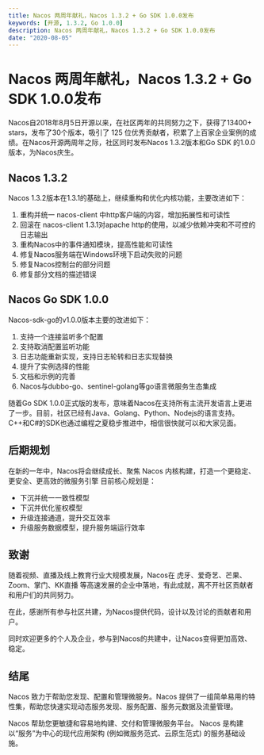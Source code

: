 ```yaml
---
title: Nacos 两周年献礼，Nacos 1.3.2 + Go SDK 1.0.0发布
keywords: [开源, 1.3.2, Go 1.0.0]
description: Nacos 两周年献礼，Nacos 1.3.2 + Go SDK 1.0.0发布
date: "2020-08-05"
---
```


# Nacos 两周年献礼，Nacos 1.3.2 + Go SDK 1.0.0发布

Nacos自2018年8月5日开源以来，在社区两年的共同努力之下，获得了13400+ stars，发布了30个版本，吸引了 125 位优秀贡献者，积累了上百家企业案例的成绩。在Nacos开源两周年之际，社区同时发布Nacos 1.3.2版本和Go SDK 的1.0.0版本，为Nacos庆生。

## Nacos 1.3.2

Nacos 1.3.2版本在1.3.1的基础上，继续重构和优化内核功能，主要改进如下：

1. 重构并统一 nacos-client 中http客户端的内容，增加拓展性和可读性
1. 回滚在 nacos-client 1.3.1对apache http的使用，以减少依赖冲突和不可控的日志输出
1. 重构Nacos中的事件通知模块，提高性能和可读性
1. 修复Nacos服务端在Windows环境下启动失败的问题
1. 修复Nacos控制台的部分问题
1. 修复部分文档的描述错误

## Nacos Go SDK 1.0.0

Nacos-sdk-go的v1.0.0版本主要的改进如下：

1. 支持一个连接监听多个配置
2. 支持取消配置监听功能
3. 日志功能重新实现，支持日志轮转和日志实现替换
4. 提升了实例选择的性能
5. 文档和示例的完善
6. Nacos与dubbo-go、sentinel-golang等go语言微服务生态集成

随着Go SDK 1.0.0正式版的发布，意味着Nacos在支持所有主流开发语言上更进了一步。目前，社区已经有Java、Golang、Python、Nodejs的语言支持。C++和C#的SDK也通过编程之夏稳步推进中，相信很快就可以和大家见面。

## 后期规划

在新的一年中，Nacos将会继续成长、聚焦 Nacos 内核构建，打造一个更稳定、更安全、更高效的微服务引擎
目前核心规划是：

- 下沉并统一一致性模型
- 下沉并优化鉴权模型
- 升级连接通道，提升交互效率
- 升级服务数据模型，提升服务端运行效率

## 致谢

随着视频、直播及线上教育行业大规模发展，Nacos在 虎牙、爱奇艺、芒果、Zoom、掌门、KK直播 等高速发展的企业中落地，有此成就，离不开社区贡献者和用户们的共同努力。

在此，感谢所有参与社区共建，为Nacos提供代码，设计以及讨论的贡献者和用户。

同时欢迎更多的个人及企业，参与到Nacos的共建中，让Nacos变得更加高效、稳定。

## 结尾
Nacos 致力于帮助您发现、配置和管理微服务。Nacos 提供了一组简单易用的特性集，帮助您快速实现动态服务发现、服务配置、服务元数据及流量管理。

Nacos 帮助您更敏捷和容易地构建、交付和管理微服务平台。 Nacos 是构建以“服务”为中心的现代应用架构 (例如微服务范式、云原生范式) 的服务基础设施。

